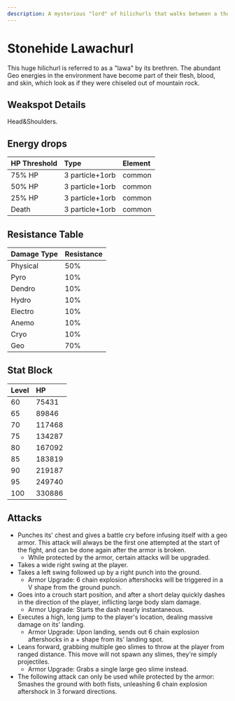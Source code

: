 ```yaml
---
description: A mysterious "lord" of hilichurls that walks between a thousand peaks..
---
```


# Stonehide Lawachurl

This huge hilichurl is referred to as a "lawa" by its brethren. The abundant Geo energies in the environment have become part of their flesh, blood, and skin, which look as if they were chiseled out of mountain rock.

## Weakspot Details

Head&Shoulders.

## Energy drops

| HP Threshold | Type            | Element |
| :----------- | :-------------- | :------ |
| 75% HP       | 3 particle+1orb | common  |
| 50% HP       | 3 particle+1orb | common  |
| 25% HP       | 3 particle+1orb | common  |
| Death        | 3 particle+1orb | common  |

## Resistance Table

| Damage Type | Resistance |
| :---------- | :--------- |
| Physical    | 50%        |
| Pyro        | 10%        |
| Dendro      | 10%        |
| Hydro       | 10%        |
| Electro     | 10%        |
| Anemo       | 10%        |
| Cryo        | 10%        |
| Geo         | 70%        |

## Stat Block

| Level | HP     |
| :---- | :----- |
| 60    | 75431  |
| 65    | 89846  |
| 70    | 117468 |
| 75    | 134287 |
| 80    | 167092 |
| 85    | 183819 |
| 90    | 219187 |
| 95    | 249740 |
| 100   | 330886 |

## Attacks

* Punches its' chest and gives a battle cry before infusing itself with a geo armor. This attack will always be the first one attempted at the start of the fight, and can be done again after the armor is broken.
  * While protected by the armor, certain attacks will be upgraded.
* Takes a wide right swing at the player.
* Takes a left swing followed up by a right punch into the ground.
  * Armor Upgrade: 6 chain explosion aftershocks will be triggered in a V shape from the ground punch.
* Goes into a crouch start position, and after a short delay quickly dashes in the direction of the player, inflicting large body slam damage.
  * Armor Upgrade: Starts the dash nearly instantaneous.
* Executes a high, long jump to the player's location, dealing massive damage on its' landing.
  * Armor Upgrade: Upon landing, sends out 6 chain explosion aftershocks in a + shape from its' landing spot.
* Leans forward, grabbing multiple geo slimes to throw at the player from ranged distance. This move will not spawn any slimes, they're simply projectiles.
  * Armor Upgrade: Grabs a single large geo slime instead.
* The following attack can only be used while protected by the armor: Smashes the ground with both fists, unleashing 6 chain explosion aftershock in 3 forward directions.
